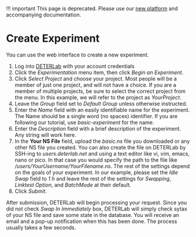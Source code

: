 
!!! important
    This page is deprecated. Please use our <a href="https://launch.mod.deterlab.net/">new platform</a> and accompanying documentation.

# Create Experiment

You can use the web interface to create a new experiment. 

1. Log into <a href="https://www.isi.deterlab.net">DETERLab</a> with your account credentials
2. Click the *Experimentation* menu item, then click *Begin an Experiment*.
3. Click *Select Project* and choose your project. Most people will be a member of just one project, and will not have a choice. If you are a member of multiple projects, be sure to select the correct project from the menu. In this example, we will refer to the project as *YourProject*.
4. Leave the *Group* field set to *Default Group* unless otherwise instructed.
5. Enter the *Name* field with an easily identifiable name for the experiment. The Name should be a single word (no spaces) identifier. If you are following our tutorial, use *basic-experiment* for the name.
6. Enter the *Description* field with a brief description of the experiment. Any string will work here.
7. In the **Your NS File** field, upload the *basic.ns* file you downloaded or any other NS file you created. You can also create the file on DETERLab by SSH-ing to *users.deterlab.net* and using a text editor like vi, vim, emacs, nano or pico. In that case you would specify the path to the file like */users/YourUsername/YourFilename.ns*.
     The rest of the settings depend on the goals of your experiment. In our example, please set the *Idle Swap* field to *1 h* and leave the rest of the settings for *Swapping*, *Linktest Option*, and *BatchMode* at their default.
8. Click *Submit*.  

After submission, DETERLab will begin processing your request. Since you did not check *Swap In Immediately* box, DETERLab will simply check sytax of your NS file and save some state in the database. You will receive an email and a pop-up notification when this has been done. The process usually takes a few seconds.


